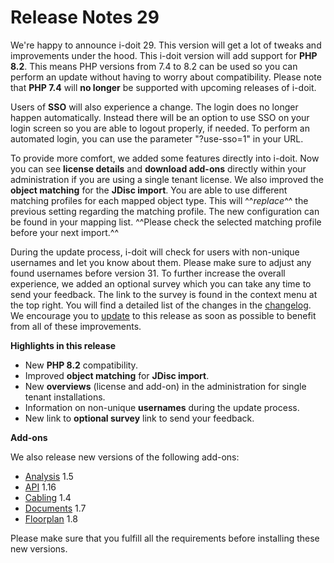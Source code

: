 # Release Notes 29

We're happy to announce i-doit 29. This version will get a lot of tweaks and improvements under the hood.
This i-doit version will add support for **PHP 8.2**. This means PHP versions from 7.4 to 8.2 can be used so you can perform an update without having to worry about compatibility. Please note that **PHP 7.4** will **no longer** be supported with upcoming releases of i-doit.

Users of **SSO** will also experience a change. The login does no longer happen automatically. Instead there will be an option to use SSO on your login screen so you are able to logout properly, if needed. To perform an automated login, you can use the parameter "?use-sso=1" in your URL.

To provide more comfort, we added some features directly into i-doit. Now you can see **license details** and **download add-ons** directly within your administration if you are using a single tenant license.
We also improved the **object matching** for the **JDisc import**. You are able to use different matching profiles for each mapped object type. This will ^^_replace_^^ the previous setting regarding the matching profile. The new configuration can be found in your mapping list. ^^Please check the selected matching profile before your next import.^^

During the update process, i-doit will check for users with non-unique usernames and let you know about them. Please make sure to adjust any found usernames before version 31.
To further increase the overall experience, we added an optional survey which you can take any time to send your feedback. The link to the survey is found in the context menu at the top right.
You will find a detailed list of the changes in the [changelog](../changelogs/changelog-29.md). We encourage you to [update](../../wartung-und-betrieb/update-einspielen.md) to this release as soon as possible to benefit from all of these improvements.

**Highlights in this release**

-   New **PHP 8.2** compatibility.
-   Improved **object matching** for **JDisc import**.
-   New **overviews** (license and add-on) in the administration for single tenant installations.
-   Information on non-unique **usernames** during the update process.
-   New link to **optional survey** link to send your feedback.

**Add-ons**

We also release new versions of the following add-ons:

-   [Analysis](../../i-doit-add-ons/analysis.md) 1.5
-   [API](../../i-doit-add-ons/api/index.md) 1.16
-   [Cabling](../../i-doit-add-ons/cabling.md) 1.4
-   [Documents](../../i-doit-add-ons/documents/index.md) 1.7
-   [Floorplan](../../i-doit-add-ons/floorplan.md) 1.8

Please make sure that you fulfill all the requirements before installing these new versions.
